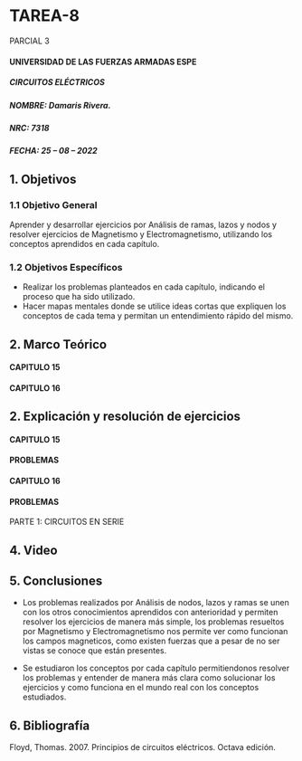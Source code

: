 # TAREA-8
PARCIAL 3

#### UNIVERSIDAD DE LAS FUERZAS ARMADAS ESPE
##### CIRCUITOS ELÉCTRICOS
##### NOMBRE: Damaris Rivera.
##### NRC: 7318                                                                                                                  
##### FECHA: 25 – 08 – 2022

## 1. Objetivos 
  
### 1.1 Objetivo General

Aprender y desarrollar ejercicios por Análisis de ramas, lazos y nodos y resolver ejercicios de Magnetismo y Electromagnetismo, utilizando los conceptos aprendidos en cada capítulo.
	
### 1.2 Objetivos Específicos
        
- Realizar los problemas planteados en cada capítulo, indicando el proceso que ha sido utilizado.
- Hacer mapas mentales donde se utilice ideas cortas que expliquen los conceptos de cada tema y permitan un entendimiento rápido del mismo.
	
## 2. Marco Teórico

#### CAPITULO 15 



#### CAPITULO 16




## 2. Explicación y resolución de ejercicios

#### CAPITULO 15

#### PROBLEMAS 



#### CAPITULO 16

#### PROBLEMAS 

PARTE 1: CIRCUITOS EN SERIE




## 4. Video



## 5. Conclusiones

- Los problemas realizados por Análisis de nodos, lazos y ramas se unen con los otros conocimientos aprendidos con anterioridad y permiten resolver los ejercicios de manera más simple, los problemas resueltos por Magnetismo y Electromagnetismo nos permite ver como funcionan los campos magneticos, como existen fuerzas que a pesar de no ser vistas se conoce que están presentes.

- Se estudiaron los conceptos por cada capítulo permitiendonos resolver los problemas y entender de manera más clara como solucionar los ejercicios y como funciona en el mundo real con los conceptos estudiados.

## 6. Bibliografía

Floyd, Thomas. 2007. Principios de circuitos eléctricos. Octava edición.

